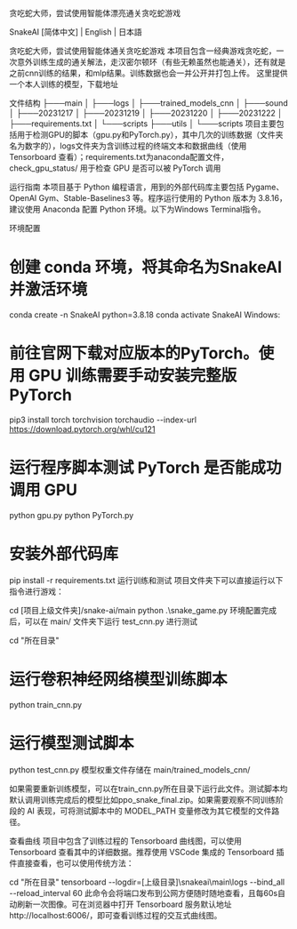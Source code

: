 贪吃蛇大师，尝试使用智能体漂亮通关贪吃蛇游戏

SnakeAI
[简体中文] | English | 日本語

贪吃蛇大师，尝试使用智能体通关贪吃蛇游戏 本项目包含一经典游戏贪吃蛇，一次意外训练生成的通关解法，走汉密尔顿环（有些无赖虽然也能通关），还有就是之前cnn训练的结果，和mlp结果。训练数据也会一并公开并打包上传。 这里提供一个本人训练的模型，下载地址

文件结构
├───main
│   ├───logs
│   ├───trained_models_cnn
│   ├───sound
│   ├───20231217
│   ├───20231219
│   ├───20231220
│   ├───20231222
│   ├───requirements.txt
│   └───scripts
├───utils
│   └───scripts
项目主要包括用于检测GPU的脚本（gpu.py和PyTorch.py），其中几次的训练数据（文件夹名为数字的），logs文件夹为含训练过程的终端文本和数据曲线（使用 Tensorboard 查看）；requirements.txt为anaconda配置文件， check_gpu_status/ 用于检查 GPU 是否可以被 PyTorch 调用

运行指南
本项目基于 Python 编程语言，用到的外部代码库主要包括 Pygame、OpenAI Gym、Stable-Baselines3 等。程序运行使用的 Python 版本为 3.8.16，建议使用 Anaconda 配置 Python 环境。以下为Windows Terminal指令。

环境配置
# 创建 conda 环境，将其命名为SnakeAI并激活环境
conda create -n SnakeAI python=3.8.18
conda activate SnakeAI
Windows:

# 前往官网下载对应版本的PyTorch。使用 GPU 训练需要手动安装完整版 PyTorch
pip3 install torch torchvision torchaudio --index-url https://download.pytorch.org/whl/cu121

# 运行程序脚本测试 PyTorch 是否能成功调用 GPU
python gpu.py
python PyTorch.py

# 安装外部代码库
pip install -r requirements.txt
运行训练和测试
项目文件夹下可以直接运行以下指令进行游戏：

cd [项目上级文件夹]/snake-ai/main
python .\snake_game.py
环境配置完成后，可以在 main/ 文件夹下运行 test_cnn.py 进行测试

cd "所在目录"
# 运行卷积神经网络模型训练脚本
python train_cnn.py

# 运行模型测试脚本
python test_cnn.py
模型权重文件存储在 main/trained_models_cnn/

如果需要重新训练模型，可以在train_cnn.py所在目录下运行此文件。测试脚本均默认调用训练完成后的模型比如ppo_snake_final.zip。如果需要观察不同训练阶段的 AI 表现，可将测试脚本中的 MODEL_PATH 变量修改为其它模型的文件路径。

查看曲线
项目中包含了训练过程的 Tensorboard 曲线图，可以使用 Tensorboard 查看其中的详细数据。推荐使用 VSCode 集成的 Tensorboard 插件直接查看，也可以使用传统方法：

cd "所在目录"
tensorboard --logdir=[上级目录]\snakeai\main\logs --bind_all --reload_interval 60
此命令会将端口发布到公网方便随时随地查看，且每60s自动刷新一次图像。可在浏览器中打开 Tensorboard 服务默认地址 http://localhost:6006/，即可查看训练过程的交互式曲线图。
